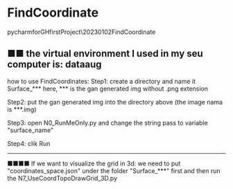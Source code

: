 # FindCoordinate
pycharmforGHfirstProject\20230102FindCoordinate

■■ the virtual environment I used in my seu computer is: dataaug
----------------------------------------
how to use FindCoordinates:
Step1: create a directory and name it Surface_***
       here, *** is the gan generated img without .png extension

Step2: put the gan generated img into the directory above (the image nama is ***.img)

Step3: open N0_RunMeOnly.py and change the string pass to variable "surface_name"

Step4: clik Run

-----------------------------------------

■■■■ If we want to visualize the grid in 3d:
we need to put "coordinates_space.json" under the folder "Surface_***" first
and then run the N7_UseCoordTopoDrawGrid_3D.py
